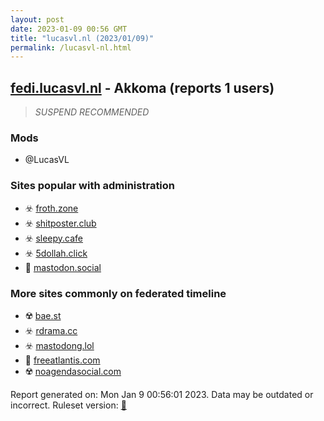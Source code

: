 ```yaml
---
layout: post
date: 2023-01-09 00:56 GMT
title: "lucasvl.nl (2023/01/09)"
permalink: /lucasvl-nl.html
---
```



## [fedi.lucasvl.nl](https://fedi.lucasvl.nl) - Akkoma (reports 1 users)

> *SUSPEND RECOMMENDED*

### Mods
 * @LucasVL

### Sites popular with administration

* ☣️ [froth.zone](/froth-zone.html)
* ☣️ [shitposter.club](/shitposter-club.html)
* ☣️ [sleepy.cafe](/sleepy-cafe.html)
* ☣️ [5dollah.click](/5dollah-click.html)
* 🐘 [mastodon.social](/mastodon-social.html)

### More sites commonly on federated timeline

* ☢️ [bae.st](/bae-st.html)
* ☣️ [rdrama.cc](/rdrama-cc.html)
* ☣️ [mastodong.lol](/mastodong-lol.html)
* 🚫 [freeatlantis.com](/freeatlantis-com.html)
* ☢️ [noagendasocial.com](/noagendasocial-com.html)

Report generated on: Mon Jan  9 00:56:01 2023. Data may be outdated or incorrect.
Ruleset version: [🏀](/version-basketball)
